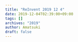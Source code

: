 ```yaml
---
title: "ReInvent 2019 12 4"
date: 2019-12-04T02:39:00+09:00
tags: []
archives: "2019"
author: Amatsuki
draft: false
---
```


